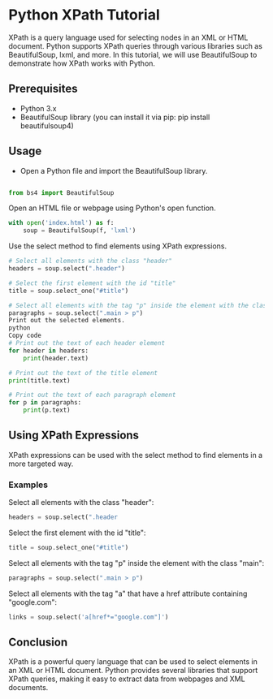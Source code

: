 # Python XPath Tutorial
XPath is a query language used for selecting nodes in an XML or HTML document. Python supports XPath queries through various libraries such as BeautifulSoup, lxml, and more. In this tutorial, we will use BeautifulSoup to demonstrate how XPath works with Python.

## Prerequisites
- Python 3.x
- BeautifulSoup library (you can install it via pip: pip install beautifulsoup4)
## Usage
- Open a Python file and import the BeautifulSoup library.
```python

from bs4 import BeautifulSoup
```
Open an HTML file or webpage using Python's open function.
```python
with open('index.html') as f:
    soup = BeautifulSoup(f, 'lxml')
```
Use the select method to find elements using XPath expressions.
```python
# Select all elements with the class "header"
headers = soup.select(".header")

# Select the first element with the id "title"
title = soup.select_one("#title")

# Select all elements with the tag "p" inside the element with the class "main"
paragraphs = soup.select(".main > p")
Print out the selected elements.
python
Copy code
# Print out the text of each header element
for header in headers:
    print(header.text)

# Print out the text of the title element
print(title.text)

# Print out the text of each paragraph element
for p in paragraphs:
    print(p.text)
```    
## Using XPath Expressions
XPath expressions can be used with the select method to find elements in a more targeted way.

### Examples
Select all elements with the class "header":
```python
headers = soup.select(".header
```
Select the first element with the id "title":
```python
title = soup.select_one("#title")
```
Select all elements with the tag "p" inside the element with the class "main":
```python
paragraphs = soup.select(".main > p")
```
Select all elements with the tag "a" that have a href attribute containing "google.com":
```python
links = soup.select('a[href*="google.com"]')
```
## Conclusion
XPath is a powerful query language that can be used to select elements in an XML or HTML document. Python provides several libraries that support XPath queries, making it easy to extract data from webpages and XML documents.
